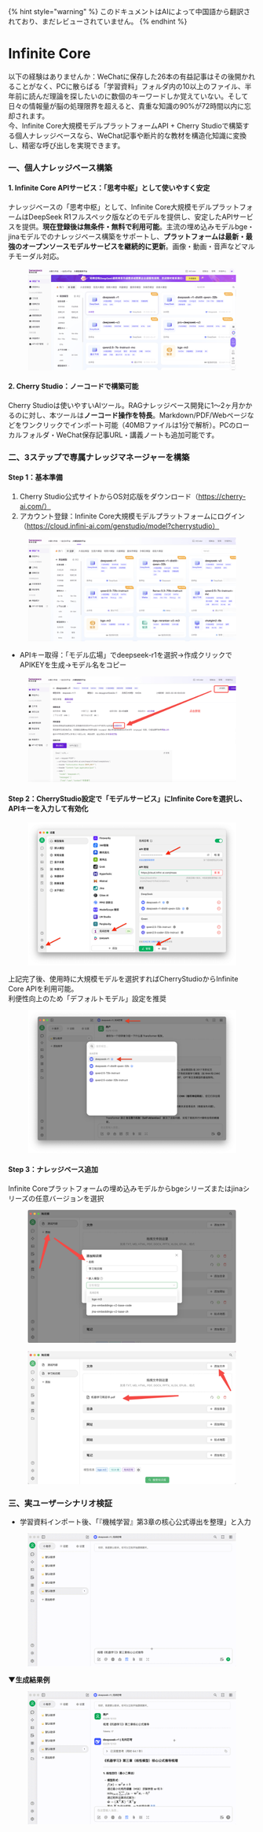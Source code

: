 
{% hint style="warning" %}
このドキュメントはAIによって中国語から翻訳されており、まだレビューされていません。
{% endhint %}

# Infinite Core

以下の経験はありませんか：WeChatに保存した26本の有益記事はその後開かれることがなく、PCに散らばる「学習資料」フォルダ内の10以上のファイル、半年前に読んだ理論を探したいのに数個のキーワードしか覚えていない。そして日々の情報量が脳の処理限界を超えると、貴重な知識の90%が72時間以内に忘却されます。\
今、Infinite Core大規模モデルプラットフォームAPI + Cherry Studioで構築する個人ナレッジベースなら、WeChat記事や断片的な教材を構造化知識に変換し、精密な呼び出しを実現できます。

### 一、個人ナレッジベース構築

#### 1. Infinite Core APIサービス：「思考中枢」として使いやすく安定
ナレッジベースの「思考中枢」として、Infinite Core大規模モデルプラットフォームはDeepSeek R1フルスペック版などのモデルを提供し、安定したAPIサービスを提供。**現在登録後は無条件・無料で利用可能**。主流の埋め込みモデルbge・jinaモデルでのナレッジベース構築をサポートし、**プラットフォームは最新・最強のオープンソースモデルサービスを継続的に更新**。画像・動画・音声などマルチモーダル対応。

<figure><img src="../../.gitbook/assets/1280X1280 (1) (1).PNG" alt=""><figcaption></figcaption></figure>

#### 2. Cherry Studio：ノーコードで構築可能
Cherry Studioは使いやすいAIツール。RAGナレッジベース開発に1～2ヶ月かかるのに対し、本ツールは**ノーコード操作を特長**。Markdown/PDF/Webページなどをワンクリックでインポート可能（40MBファイルは1分で解析）。PCのローカルフォルダ・WeChat保存記事URL・講義ノートも追加可能です。

### 二、3ステップで専属ナレッジマネージャーを構築

#### Step 1：基本準備
1. Cherry Studio公式サイトからOS対応版をダウンロード（https://cherry-ai.com/）
2. アカウント登録：Infinite Core大規模モデルプラットフォームにログイン（https://cloud.infini-ai.com/genstudio/model?cherrystudio）

<figure><img src="../../.gitbook/assets/image (90).png" alt=""><figcaption></figcaption></figure>

* APIキー取得：「モデル広場」でdeepseek-r1を選択→作成クリックでAPIKEYを生成→モデル名をコピー

<figure><img src="../../.gitbook/assets/output (1).png" alt=""><figcaption></figcaption></figure>

#### Step 2：CherryStudio設定で「モデルサービス」にInfinite Coreを選択し、APIキーを入力して有効化

<figure><img src="../../.gitbook/assets/1280X1280 (2) (1).png" alt=""><figcaption></figcaption></figure>

上記完了後、使用時に大規模モデルを選択すればCherryStudioからInfinite Core APIを利用可能。\
利便性向上のため「デフォルトモデル」設定を推奨

<figure><img src="../../.gitbook/assets/01445ab7-b863-4155-b517-2b6c3c581f47.png" alt=""><figcaption></figcaption></figure>

#### Step 3：ナレッジベース追加
Infinite Coreプラットフォームの埋め込みモデルからbgeシリーズまたはjinaシリーズの任意バージョンを選択

<figure><img src="../../.gitbook/assets/1 (1).png" alt=""><figcaption></figcaption></figure>
<figure><img src="../../.gitbook/assets/2 (2).png" alt=""><figcaption></figcaption></figure>

### 三、実ユーザーシナリオ検証
* 学習資料インポート後、「『機械学習』第3章の核心公式導出を整理」と入力

<figure><img src="../../.gitbook/assets/6bbdbd0d-5db4-4440-b840-3bb3f422b831.gif" alt=""><figcaption></figcaption></figure>

**▼生成結果例**

<figure><img src="../../.gitbook/assets/3.gif" alt=""><figcaption></figcaption></figure>